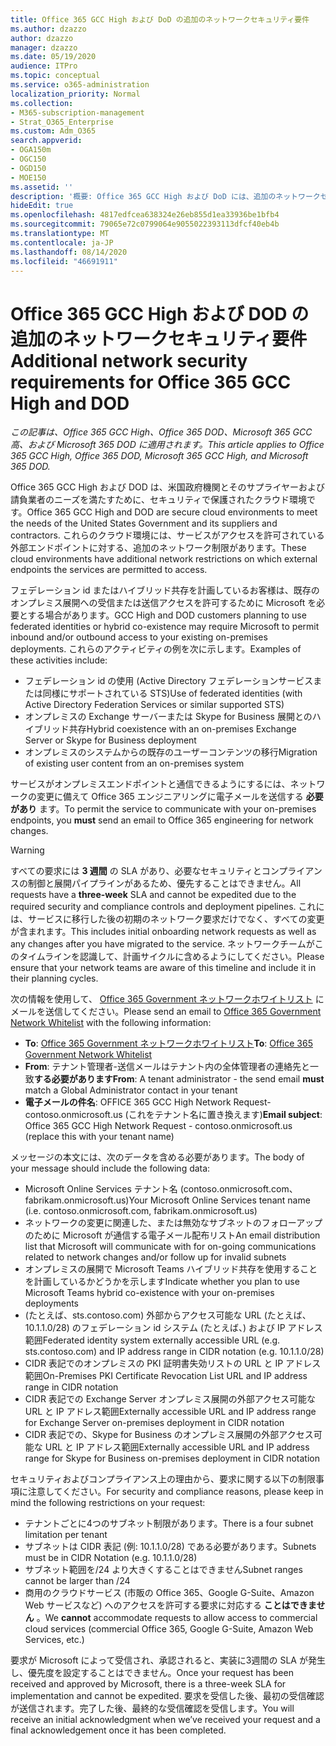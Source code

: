 ```yaml
---
title: Office 365 GCC High および DoD の追加のネットワークセキュリティ要件
ms.author: dzazzo
author: dzazzo
manager: dzazzo
ms.date: 05/19/2020
audience: ITPro
ms.topic: conceptual
ms.service: o365-administration
localization_priority: Normal
ms.collection:
- M365-subscription-management
- Strat_O365_Enterprise
ms.custom: Adm_O365
search.appverid:
- OGA150m
- OGC150
- OGD150
- MOE150
ms.assetid: ''
description: '概要: Office 365 GCC High および DoD には、追加のネットワークセキュリティ要件があります。'
hideEdit: true
ms.openlocfilehash: 4817edfcea638324e26eb855d1ea33936be1bfb4
ms.sourcegitcommit: 79065e72c0799064e9055022393113dfcf40eb4b
ms.translationtype: MT
ms.contentlocale: ja-JP
ms.lasthandoff: 08/14/2020
ms.locfileid: "46691911"
---
```

# <a name="additional-network-security-requirements-for-office-365-gcc-high-and-dod"></a><span data-ttu-id="ff5a0-103">Office 365 GCC High および DOD の追加のネットワークセキュリティ要件</span><span class="sxs-lookup"><span data-stu-id="ff5a0-103">Additional network security requirements for Office 365 GCC High and DOD</span></span>

<span data-ttu-id="ff5a0-104">*この記事は、Office 365 GCC High、Office 365 DOD、Microsoft 365 GCC 高、および Microsoft 365 DOD に適用されます。*</span><span class="sxs-lookup"><span data-stu-id="ff5a0-104">*This article applies to Office 365 GCC High, Office 365 DOD, Microsoft 365 GCC High, and Microsoft 365 DOD.*</span></span>

<span data-ttu-id="ff5a0-105">Office 365 GCC High および DOD は、米国政府機関とそのサプライヤーおよび請負業者のニーズを満たすために、セキュリティで保護されたクラウド環境です。</span><span class="sxs-lookup"><span data-stu-id="ff5a0-105">Office 365 GCC High and DOD are secure cloud environments to meet the needs of the United States Government and its suppliers and contractors.</span></span>  <span data-ttu-id="ff5a0-106">これらのクラウド環境には、サービスがアクセスを許可されている外部エンドポイントに対する、追加のネットワーク制限があります。</span><span class="sxs-lookup"><span data-stu-id="ff5a0-106">These cloud environments have additional network restrictions on which external endpoints the services are permitted to access.</span></span>

<span data-ttu-id="ff5a0-107">フェデレーション id またはハイブリッド共存を計画しているお客様は、既存のオンプレミス展開への受信または送信アクセスを許可するために Microsoft を必要とする場合があります。</span><span class="sxs-lookup"><span data-stu-id="ff5a0-107">GCC High and DOD customers planning to use federated identities or hybrid co-existence may require Microsoft to permit inbound and/or outbound access to your existing on-premises deployments.</span></span>  <span data-ttu-id="ff5a0-108">これらのアクティビティの例を次に示します。</span><span class="sxs-lookup"><span data-stu-id="ff5a0-108">Examples of these activities include:</span></span>

* <span data-ttu-id="ff5a0-109">フェデレーション id の使用 (Active Directory フェデレーションサービスまたは同様にサポートされている STS)</span><span class="sxs-lookup"><span data-stu-id="ff5a0-109">Use of federated identities (with Active Directory Federation Services or similar supported STS)</span></span>
* <span data-ttu-id="ff5a0-110">オンプレミスの Exchange サーバーまたは Skype for Business 展開とのハイブリッド共存</span><span class="sxs-lookup"><span data-stu-id="ff5a0-110">Hybrid coexistence with an on-premises Exchange Server or Skype for Business deployment</span></span>
* <span data-ttu-id="ff5a0-111">オンプレミスのシステムからの既存のユーザーコンテンツの移行</span><span class="sxs-lookup"><span data-stu-id="ff5a0-111">Migration of existing user content from an on-premises system</span></span>

<span data-ttu-id="ff5a0-112">サービスがオンプレミスエンドポイントと通信できるようにするには、ネットワークの変更に備えて Office 365 エンジニアリングに電子メールを送信する **必要があり** ます。</span><span class="sxs-lookup"><span data-stu-id="ff5a0-112">To permit the service to communicate with your on-premises endpoints, you **must** send an email to Office 365 engineering for network changes.</span></span>

> [!WARNING]
> <span data-ttu-id="ff5a0-113">すべての要求には **3 週間** の SLA があり、必要なセキュリティとコンプライアンスの制御と展開パイプラインがあるため、優先することはできません。</span><span class="sxs-lookup"><span data-stu-id="ff5a0-113">All requests have a **three-week** SLA and cannot be expedited due to the required security and compliance controls and deployment pipelines.</span></span>  <span data-ttu-id="ff5a0-114">これには、サービスに移行した後の初期のネットワーク要求だけでなく、すべての変更が含まれます。</span><span class="sxs-lookup"><span data-stu-id="ff5a0-114">This includes initial onboarding network requests as well as any changes after you have migrated to the service.</span></span>  <span data-ttu-id="ff5a0-115">ネットワークチームがこのタイムラインを認識して、計画サイクルに含めるようにしてください。</span><span class="sxs-lookup"><span data-stu-id="ff5a0-115">Please ensure that your network teams are aware of this timeline and include it in their planning cycles.</span></span>

<span data-ttu-id="ff5a0-116">次の情報を使用して、 [Office 365 Government ネットワークホワイトリスト](mailto:o365gwlt@microsoft.com) にメールを送信してください。</span><span class="sxs-lookup"><span data-stu-id="ff5a0-116">Please send an email to [Office 365 Government Network Whitelist](mailto:o365gwlt@microsoft.com) with the following information:</span></span>

* <span data-ttu-id="ff5a0-117">**To**: [Office 365 Government ネットワークホワイトリスト](mailto:o365gwlt@microsoft.com)</span><span class="sxs-lookup"><span data-stu-id="ff5a0-117">**To**: [Office 365 Government Network Whitelist](mailto:o365gwlt@microsoft.com)</span></span>
* <span data-ttu-id="ff5a0-118">**From**: テナント管理者-送信メールはテナント内の全体管理者の連絡先と一致**する必要があります**</span><span class="sxs-lookup"><span data-stu-id="ff5a0-118">**From**: A tenant administrator - the send email **must** match a Global Administrator contact in your tenant</span></span>
* <span data-ttu-id="ff5a0-119">**電子メールの件名**: OFFICE 365 GCC High Network Request-contoso.onmicrosoft.us (これをテナント名に置き換えます)</span><span class="sxs-lookup"><span data-stu-id="ff5a0-119">**Email subject**: Office 365 GCC High Network Request - contoso.onmicrosoft.us (replace this with your tenant name)</span></span>

<span data-ttu-id="ff5a0-120">メッセージの本文には、次のデータを含める必要があります。</span><span class="sxs-lookup"><span data-stu-id="ff5a0-120">The body of your message should include the following data:</span></span>

* <span data-ttu-id="ff5a0-121">Microsoft Online Services テナント名 (contoso.onmicrosoft.com、fabrikam.onmicrosoft.us)</span><span class="sxs-lookup"><span data-stu-id="ff5a0-121">Your Microsoft Online Services tenant name (i.e. contoso.onmicrosoft.com, fabrikam.onmicrosoft.us)</span></span>
* <span data-ttu-id="ff5a0-122">ネットワークの変更に関連した、または無効なサブネットのフォローアップのために Microsoft が通信する電子メール配布リスト</span><span class="sxs-lookup"><span data-stu-id="ff5a0-122">An email distribution list that Microsoft will communicate with for on-going communications related to network changes and/or follow up for invalid subnets</span></span>
* <span data-ttu-id="ff5a0-123">オンプレミスの展開で Microsoft Teams ハイブリッド共存を使用することを計画しているかどうかを示します</span><span class="sxs-lookup"><span data-stu-id="ff5a0-123">Indicate whether you plan to use Microsoft Teams hybrid co-existence with your on-premises deployments</span></span>
* <span data-ttu-id="ff5a0-124">(たとえば、sts.contoso.com) 外部からアクセス可能な URL (たとえば、10.1.1.0/28) のフェデレーション id システム (たとえば、) および IP アドレス範囲</span><span class="sxs-lookup"><span data-stu-id="ff5a0-124">Federated identity system externally accessible URL (e.g. sts.contoso.com) and IP address range in CIDR notation (e.g. 10.1.1.0/28)</span></span>
* <span data-ttu-id="ff5a0-125">CIDR 表記でのオンプレミスの PKI 証明書失効リストの URL と IP アドレス範囲</span><span class="sxs-lookup"><span data-stu-id="ff5a0-125">On-Premises PKI Certificate Revocation List URL and IP address range in CIDR notation</span></span>
* <span data-ttu-id="ff5a0-126">CIDR 表記での Exchange Server オンプレミス展開の外部アクセス可能な URL と IP アドレス範囲</span><span class="sxs-lookup"><span data-stu-id="ff5a0-126">Externally accessible URL and IP address range for Exchange Server on-premises deployment in CIDR notation</span></span>
* <span data-ttu-id="ff5a0-127">CIDR 表記での、Skype for Business のオンプレミス展開の外部アクセス可能な URL と IP アドレス範囲</span><span class="sxs-lookup"><span data-stu-id="ff5a0-127">Externally accessible URL and IP address range for Skype for Business on-premises deployment in CIDR notation</span></span>

<span data-ttu-id="ff5a0-128">セキュリティおよびコンプライアンス上の理由から、要求に関する以下の制限事項に注意してください。</span><span class="sxs-lookup"><span data-stu-id="ff5a0-128">For security and compliance reasons, please keep in mind the following restrictions on your request:</span></span>

* <span data-ttu-id="ff5a0-129">テナントごとに4つのサブネット制限があります。</span><span class="sxs-lookup"><span data-stu-id="ff5a0-129">There is a four subnet limitation per tenant</span></span>
* <span data-ttu-id="ff5a0-130">サブネットは CIDR 表記 (例: 10.1.1.0/28) である必要があります。</span><span class="sxs-lookup"><span data-stu-id="ff5a0-130">Subnets must be in CIDR Notation (e.g. 10.1.1.0/28)</span></span>
* <span data-ttu-id="ff5a0-131">サブネット範囲を/24 より大きくすることはできません</span><span class="sxs-lookup"><span data-stu-id="ff5a0-131">Subnet ranges cannot be larger than /24</span></span>
* <span data-ttu-id="ff5a0-132">商用のクラウドサービス (市販の Office 365、Google G-Suite、Amazon Web サービスなど) へのアクセスを許可する要求に対応する **ことはできません** 。</span><span class="sxs-lookup"><span data-stu-id="ff5a0-132">We **cannot** accommodate requests to allow access to commercial cloud services (commercial Office 365, Google G-Suite, Amazon Web Services, etc.)</span></span>

<span data-ttu-id="ff5a0-133">要求が Microsoft によって受信され、承認されると、実装に3週間の SLA が発生し、優先度を設定することはできません。</span><span class="sxs-lookup"><span data-stu-id="ff5a0-133">Once your request has been received and approved by Microsoft, there is a three-week SLA for implementation and cannot be expedited.</span></span>  <span data-ttu-id="ff5a0-134">要求を受信した後、最初の受信確認が送信されます。完了した後、最終的な受信確認を受信します。</span><span class="sxs-lookup"><span data-stu-id="ff5a0-134">You will receive an initial acknowledgment when we’ve received your request and a final acknowledgement once it has been completed.</span></span>
